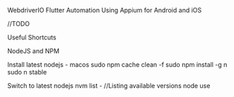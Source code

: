 WebdriverIO Flutter Automation Using Appium for Android and iOS

//TODO








Useful Shortcuts


NodeJS and NPM

Install latest nodejs - macos
sudo npm cache clean -f
sudo npm install -g n
sudo n stable

Switch to latest nodejs
nvm list - //Listing available versions
node use <nodeversion>

